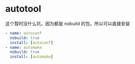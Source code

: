 # autotool

这个暂时没什么坑，因为都是 nobuild 的包，所以可以直接安装

```yaml
- name: autoconf
  nobuild: true
  install: [autoconf]
- name: automake
  nobuild: true
  install: [automake]
```